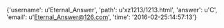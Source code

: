 {'username': u'Eternal_Answer', 'path': u'xz1213/1213.html', 'answer': u'C', 'email': u'Eternal_Answer@126.com', 'time': '2016-02-25:14:57:13'}